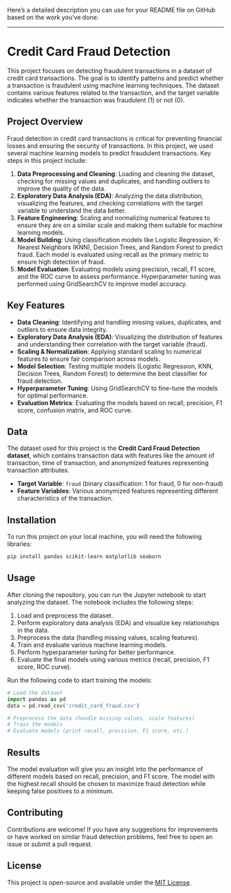 Here’s a detailed description you can use for your README file on GitHub based on the work you've done:

---

# Credit Card Fraud Detection

This project focuses on detecting fraudulent transactions in a dataset of credit card transactions. The goal is to identify patterns and predict whether a transaction is fraudulent using machine learning techniques. The dataset contains various features related to the transaction, and the target variable indicates whether the transaction was fraudulent (1) or not (0).

## Project Overview

Fraud detection in credit card transactions is critical for preventing financial losses and ensuring the security of transactions. In this project, we used several machine learning models to predict fraudulent transactions. Key steps in this project include:

1. **Data Preprocessing and Cleaning**: Loading and cleaning the dataset, checking for missing values and duplicates, and handling outliers to improve the quality of the data.
2. **Exploratory Data Analysis (EDA)**: Analyzing the data distribution, visualizing the features, and checking correlations with the target variable to understand the data better.
3. **Feature Engineering**: Scaling and normalizing numerical features to ensure they are on a similar scale and making them suitable for machine learning models.
4. **Model Building**: Using classification models like Logistic Regression, K-Nearest Neighbors (KNN), Decision Trees, and Random Forest to predict fraud. Each model is evaluated using recall as the primary metric to ensure high detection of fraud.
5. **Model Evaluation**: Evaluating models using precision, recall, F1 score, and the ROC curve to assess performance. Hyperparameter tuning was performed using GridSearchCV to improve model accuracy.

## Key Features

- **Data Cleaning**: Identifying and handling missing values, duplicates, and outliers to ensure data integrity.
- **Exploratory Data Analysis (EDA)**: Visualizing the distribution of features and understanding their correlation with the target variable (fraud).
- **Scaling & Normalization**: Applying standard scaling to numerical features to ensure fair comparison across models.
- **Model Selection**: Testing multiple models (Logistic Regression, KNN, Decision Trees, Random Forest) to determine the best classifier for fraud detection.
- **Hyperparameter Tuning**: Using GridSearchCV to fine-tune the models for optimal performance.
- **Evaluation Metrics**: Evaluating the models based on recall, precision, F1 score, confusion matrix, and ROC curve.

## Data

The dataset used for this project is the **Credit Card Fraud Detection dataset**, which contains transaction data with features like the amount of transaction, time of transaction, and anonymized features representing transaction attributes.

- **Target Variable**: `fraud` (binary classification: 1 for fraud, 0 for non-fraud)
- **Feature Variables**: Various anonymized features representing different characteristics of the transaction.

## Installation

To run this project on your local machine, you will need the following libraries:

```bash
pip install pandas scikit-learn matplotlib seaborn
```

## Usage

After cloning the repository, you can run the Jupyter notebook to start analyzing the dataset. The notebook includes the following steps:

1. Load and preprocess the dataset.
2. Perform exploratory data analysis (EDA) and visualize key relationships in the data.
3. Preprocess the data (handling missing values, scaling features).
4. Train and evaluate various machine learning models.
5. Perform hyperparameter tuning for better performance.
6. Evaluate the final models using various metrics (recall, precision, F1 score, ROC curve).

Run the following code to start training the models:

```python
# Load the dataset
import pandas as pd
data = pd.read_csv('credit_card_fraud.csv')

# Preprocess the data (handle missing values, scale features)
# Train the models
# Evaluate models (print recall, precision, F1 score, etc.)
```

## Results

The model evaluation will give you an insight into the performance of different models based on recall, precision, and F1 score. The model with the highest recall should be chosen to maximize fraud detection while keeping false positives to a minimum.

## Contributing

Contributions are welcome! If you have any suggestions for improvements or have worked on similar fraud detection problems, feel free to open an issue or submit a pull request.

## License

This project is open-source and available under the [MIT License](LICENSE).
